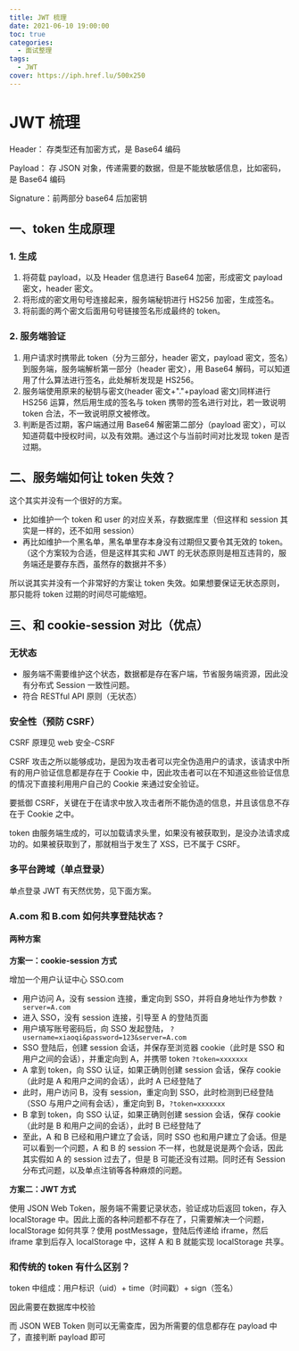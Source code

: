 ```yaml
---
title: JWT 梳理
date: 2021-06-10 19:00:00
toc: true
categories:
  - 面试整理
tags:
  - JWT
cover: https://iph.href.lu/500x250
---
```


# JWT 梳理

Header： 存类型还有加密方式，是 Base64 编码

Payload： 存 JSON 对象，传递需要的数据，但是不能放敏感信息，比如密码，是 Base64 编码

Signature：前两部分 base64 后加密钥

## 一、token 生成原理

### 1. 生成

1. 将荷载 payload，以及 Header 信息进行 Base64 加密，形成密文 payload 密文，header 密文。
2. 将形成的密文用句号连接起来，服务端秘钥进行 HS256 加密，生成签名。
3. 将前面的两个密文后面用句号链接签名形成最终的 token。

### 2. 服务端验证

1. 用户请求时携带此 token（分为三部分，header 密文，payload 密文，签名）到服务端，服务端解析第一部分（header 密文），用 Base64 解码，可以知道用了什么算法进行签名，此处解析发现是 HS256。
2. 服务端使用原来的秘钥与密文(header 密文+"."+payload 密文)同样进行 HS256 运算，然后用生成的签名与 token 携带的签名进行对比，若一致说明 token 合法，不一致说明原文被修改。
3. 判断是否过期，客户端通过用 Base64 解密第二部分（payload 密文），可以知道荷载中授权时间，以及有效期。通过这个与当前时间对比发现 token 是否过期。

## 二、服务端如何让 token 失效？

这个其实并没有一个很好的方案。

- 比如维护一个 token 和 user 的对应关系，存数据库里（但这样和 session 其实是一样的，还不如用 session）
- 再比如维护一个黑名单，黑名单里存本身没有过期但又要令其无效的 token。（这个方案较为合适，但是这样其实和 JWT 的无状态原则是相互违背的，服务端还是要存东西，虽然存的数据并不多）

所以说其实并没有一个非常好的方案让 token 失效。如果想要保证无状态原则，那只能将 token 过期的时间尽可能缩短。

## 三、和 cookie-session 对比（优点）

### 无状态

- 服务端不需要维护这个状态，数据都是存在客户端，节省服务端资源，因此没有分布式 Session 一致性问题。
- 符合 RESTful API 原则（无状态）

### 安全性（预防 CSRF）

CSRF 原理见 web 安全-CSRF

CSRF 攻击之所以能够成功，是因为攻击者可以完全伪造用户的请求，该请求中所有的用户验证信息都是存在于 Cookie 中，因此攻击者可以在不知道这些验证信息的情况下直接利用用户自己的 Cookie 来通过安全验证。

要抵御 CSRF，关键在于在请求中放入攻击者所不能伪造的信息，并且该信息不存在于 Cookie 之中。

token 由服务端生成的，可以加载请求头里，如果没有被获取到，是没办法请求成功的。如果被获取到了，那就相当于发生了 XSS，已不属于 CSRF。

### 多平台跨域（单点登录）

单点登录 JWT 有天然优势，见下面方案。

### A.com 和 B.com 如何共享登陆状态？

#### 两种方案

__方案一：cookie-session 方式__

增加一个用户认证中心 SSO.com

- 用户访问 A，没有 session 连接，重定向到 SSO，并将自身地址作为参数 `?server=A.com`
- 进入 SSO，没有 session 连接，引导至 A 的登陆页面
- 用户填写账号密码后，向 SSO 发起登陆， `?username=xiaoqi&password=123&server=A.com`
- SSO 登陆后，创建 session 会话，并保存至浏览器 cookie（此时是 SSO 和用户之间的会话），并重定向到 A，并携带 token `?token=xxxxxxx`
- A 拿到 token，向 SSO 认证，如果正确则创建 session 会话，保存 cookie（此时是 A 和用户之间的会话），此时 A 已经登陆了
- 此时，用户访问 B，没有 session，重定向到 SSO，此时检测到已经登陆（SSO 与用户之间有会话），重定向到 B，`?token=xxxxxxx`
- B 拿到 token，向 SSO 认证，如果正确则创建 session 会话，保存 cookie（此时是 B 和用户之间的会话），此时 B 已经登陆了
- 至此，A 和 B 已经和用户建立了会话，同时 SSO 也和用户建立了会话。但是可以看到一个问题，A 和 B 的 session 不一样，也就是说是两个会话，因此其实假如 A 的 session 过去了，但是 B 可能还没有过期。同时还有 Session 分布式问题，以及单点注销等各种麻烦的问题。

__方案二：JWT 方式__

使用 JSON Web Token，服务端不需要记录状态，验证成功后返回 token，存入 localStorage 中。因此上面的各种问题都不存在了，只需要解决一个问题，localStorage 如何共享？使用 postMessage，登陆后传递给 iframe，然后 iframe 拿到后存入 localStorage 中，这样 A 和 B 就能实现 localStorage 共享。

### 和传统的 token 有什么区别？

token 中组成：用户标识（uid）+ time（时间戳）+ sign（签名）

因此需要在数据库中校验

而 JSON WEB Token 则可以无需查库，因为所需要的信息都存在 payload 中了，直接判断 payload 即可
